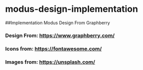 # modus-design-implementation
##Implementation Modus Design From Graphberry  
### Design From: https://www.graphberry.com/
### Icons from: https://fontawesome.com/
### Images from: https://unsplash.com/
